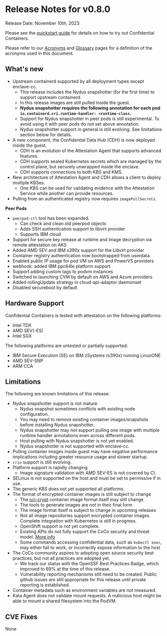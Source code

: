 # Release Notes for v0.8.0

Release Date: November 10th, 2023

Please see the [quickstart guide](../quickstart.md) for details on how to try out Confidential
Containers.

Please refer to our [Acronyms](https://github.com/confidential-containers/documentation/wiki/Acronyms)
and [Glossary](https://github.com/confidential-containers/documentation/wiki/Glossary) pages for a
definition of the acronyms used in this document.

## What's new

* Upstream containerd supported by all deployment types except enclave-cc.
  * This release includes the Nydus snapshotter (for the first time) to support upstream containerd.
  * In this release images are still pulled inside the guest.
  * **Nydus snapshotter requires the following annotation for each pod `io.containerd.cri.runtime-handler: <runtime-class`.**
  * Support for Nydus snapshotter in peer pods is still experimental. To avoid using it with peer pods do not set above annotation.
  * Nydus snapshotter support in general is still evolving. See limitations section below for details.
* A new component, the Confidential Data Hub (CDH) is now deployed inside the guest.
  * CDH is an evolution of the Attestation Agent that supports advanced features.
  * CDH supports sealed Kubernetes secrets which are managed by the control plane, but securely unwrapped inside the enclave.
  * CDH supports connections to both KBS and KMS.
* New architecture of Attestation Agent and CDH allows a client to deploy multiple KBSes.
  * One KBS can be used for validating evidence with the Attestation Service while another can provide resources.
* Pulling from an authenticated registry now requires `imagePullSecrets`.

**Peer Pods**
* `peerpod-ctl` tool has been expanded.
  * Can check and clean old peerpod objects
  * Adds SSH authentication support to libvirt provider
  * Supports IBM cloud
* Support for secure key release at runtime and image decryption via remote attestation on AKS
* Added AMD SEV and IBM s390x support for the Libvirt provider
* Container registry authentication now bootstrapped from userdata.
* Enabled public IP usage for pod VM on AWS and PowerVS providers
* webhook: added IBM ppc64le platform support
* Support adding custom tags to podvm instances
* Switched to launching CVM by default on AWS and Azure providers
* Added rollingUpdate strategy in cloud-api-adaptor daemonset
* Disabled secureboot by default

## Hardware Support

Confidential Containers is tested with attestation on the following platforms:

* Intel TDX
* AMD SEV(-ES)
* Intel SGX

The following platforms are untested or partially supported:

* IBM Secure Execution (SE) on IBM zSystems (s390x) running LinuxONE
* AMD SEV-SNP
* ARM CCA

## Limitations

The following are known limitations of this release:

* Nydus snapshotter support is not mature.
  * Nydus snapshot sometimes conflicts with existing node configuration.
  * You may need to remove existing container images/snapshots before installing Nydus snapshotter.
  * Nydus snapshotter may not support pulling one image with multiple runtime handler annotations even across different pods.
  * Host pulling with Nydus snapshotter is not yet enabled.
  * Nydus snapshotter is not supported with enclave-cc.
* Pulling container images inside guest may have negative performance implications including greater resource usage and slower startup.
* `crio` support is still evolving.
* Platform support is rapidly changing
  * Image signature validation with AMD SEV-ES is not covered by CI.
* SELinux is not supported on the host and must be set to permissive if in use.
* The generic KBS does not yet supported all platforms.
* The format of encrypted container images is still subject to change
  * The [oci-crypt](https://github.com/containers/ocicrypt) container image format itself may still change
  * The tools to generate images are not in their final form
  * The image format itself is subject to change in upcoming releases
  * Not all image repositories support encrypted container images.
 Complete integration with Kubernetes is still in progress.
  * OpenShift support is not yet complete.
  * Existing APIs do not fully support the CoCo security and threat model. [More info](https://github.com/confidential-containers/community/issues/53)
  * Some commands accessing confidential data, such as `kubectl exec`, may either fail to work, or incorrectly expose information to the host
* The CoCo community aspires to adopting open source security best practices, but not all practices are adopted yet.
  * We track our status with the OpenSSF Best Practices Badge, which improved to 69% at the time of this release.
  * Vulnerability reporting mechanisms still need to be created. Public github issues are still appropriate for this release until private reporting is established.
* Container metadata such as environment variables are not measured.
* Kata Agent does not validate mount requests. A malicious host might be able to mount a shared filesystem into the PodVM.

## CVE Fixes

None


